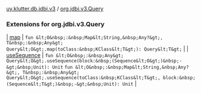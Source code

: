 [uy.klutter.db.jdbi.v3](../index.md) / [org.jdbi.v3.Query](.)


### Extensions for org.jdbi.v3.Query


| [map](map.md) | `fun &lt;O&nbsp;:&nbsp;Map&lt;String,&nbsp;Any?&gt;, T&nbsp;:&nbsp;Any&gt; Query&lt;O&gt;.map(toClass:&nbsp;KClass&lt;T&gt;): Query&lt;T&gt;` |
| [useSequence](use-sequence.md) | `fun &lt;O&nbsp;:&nbsp;Any&gt; Query&lt;O&gt;.useSequence(block:&nbsp;(Sequence&lt;O&gt;)&nbsp;-&gt;&nbsp;Unit): Unit`
`fun &lt;O&nbsp;:&nbsp;Map&lt;String,&nbsp;Any?&gt;, T&nbsp;:&nbsp;Any&gt; Query&lt;O&gt;.useSequence(toClass:&nbsp;KClass&lt;T&gt;, block:&nbsp;(Sequence&lt;T&gt;)&nbsp;-&gt;&nbsp;Unit): Unit` |

